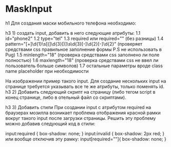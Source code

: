 # MaskInput

h1 Для создания маски мобильного телефона необходимо:

h3 1)	создать input, добавить в него следующие атрибуты: 
1.1 id="phone2"
1.2 type="tel"
1.3 required или required="" (без разницы)
1.4 pattern="[\+]\d{1}\s[\(]\d{3}[\)]\s\d{3}[\-]\d{2}[\-]\d{2}" (проверяет средствами css правильное заполнение формы P.S не использовать в Pug)
1.5 minlength="18" (проверка средствами css заполнено ли поле полностью)
1.6 maxlength="18" (проверка средствами css не ввел ли пользователь больше символов)
1.7 остальные параметры вроде class name placeholder при необходимости

 
На изображении пример такого input. Для создание нескольких input на странице требуется указывать все те же атрибуты, только поменять id.
h3 2)	Добавить следующий скрипт на страницу (либо тегом script в конец странице, либо в отельный файл со скриптами).
<script>
    window.addEventListener("DOMContentLoaded", function() {
        function setCursorPosition(pos, elem) {
            elem.focus();
            if (elem.setSelectionRange) elem.setSelectionRange(pos, pos);
        else if (elem.createTextRange) {
                var range = elem.createTextRange();
                range.collapse(true);
                range.moveEnd("character", pos);
                range.moveStart("character", pos);
                range.select()
            }
        }
        function mask(event) {
            var matrix = "+7 (___) ___-__-__",
            i = 0,
            def = matrix.replace(/\D/g, ""),
            val = this.value.replace(/\D/g, "");
            if (def.length >= val.length) val = def;
            this.value = matrix.replace(/./g, function(a) {
                return /[_\d]/.test(a) && i < val.length ? val.charAt(i++) : i >= val.length ? "" : a
            });
            if (event.type == "blur") {
                if (this.value.length == 2) this.value = ""
            } else setCursorPosition(this.value.length, this)
        };
        let input = document.querySelector("#phone"),
            input1 = document.querySelector("#phone2");
        input.addEventListener("input", mask, false);
        input.addEventListener("focus", mask, false);
        input.addEventListener("blur", mask, false);
        input1.addEventListener("input", mask, false);
        input1.addEventListener("focus", mask, false);
        input1.addEventListener("blur", mask, false);
    });
</script>


h3 3)	Добавить стили
При создании input с атрибутом required на браузерах мозилла возникает проблема отображения красной рамки вокруг такого input после загрузки страницы. Решить эту проблему можно добавив следующий код в стили:

input:required {
    box-shadow: none;
}
input:invalid {
    box-shadow: 2px red;
}
или вообще отключив эту рамку:
input[required=""]{
    box-shadow: none;
}
